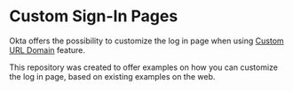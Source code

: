 # Custom Sign-In Pages
Okta offers the possibility to customize the log in page when using [Custom URL Domain](https://help.okta.com/en/prod/Content/Topics/Settings/custom-url-domain.htm?cshid=ext_custom_url_domain) feature.

This repository was created to offer examples on how you can customize the log in page, based on existing examples on the web.